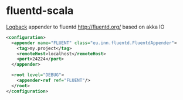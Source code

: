 fluentd-scala
=============

[Logback](http://logback.qos.ch) appender to fluentd http://fluentd.org/ based on akka IO


```xml
<configuration>
  <appender name="FLUENT" class="eu.inn.fluentd.FluentdAppender">
    <tag>my.project</tag>
    <remoteHost>localhost</remoteHost>
    <port>24224</port>
  </appender>

  <root level="DEBUG">
    <appender-ref ref="FLUENT"/>
  </root>
</configuration>
```

